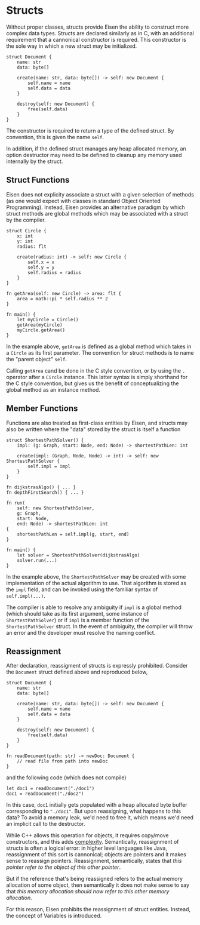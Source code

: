 # Structs
Without proper classes, structs provide Eisen the ability to construct more complex data types. Structs are declared similarly as in C, with an additional requirement that a cannonical constructor is required. This constructor is the sole way in which a new struct may be initialized.

```eisen
struct Document {
    name: str
    data: byte[]

    create(name: str, data: byte[]) -> self: new Document {
        self.name = name
        self.data = data
    }

    destroy(self: new Document) {
        free(self.data)
    }
}
```

The constructor is required to return a type of the defined struct. By convention, this is given the name `self`.

In addition, if the defined struct manages any heap allocated memory, an option destructor may need to be defined to cleanup any memory used internally by the struct.

## Struct Functions
Eisen does not explicity associate a struct with a given selection of methods (as one would expect with classes in standard Object Oriented Programming). Instead, Eisen provides an alternative paradigm by which struct methods are global methods which may be associated with a struct by the compiler.

```eisen
struct Circle {
    x: int
    y: int
    radius: flt

    create(radius: int) -> self: new Circle {
        self.x = x
        self.y = y
        self.radius = radius
    }
}

fn getArea(self: new Circle) -> area: flt {
    area = math::pi * self.radius ** 2
}

fn main() {
    let myCircle = Circle()
    getArea(myCircle)
    myCircle.getArea()
}
```

In the example above, `getArea` is defined as a global method which takes in a `Circle` as its first parameter. The convention for struct methods is to name the "parent object" `self`.

Calling `getArea` cand be done in the C style convention, or by using the `.` operator after a `Circle` instance. This latter syntax is simply shorthand for the C style convention, but gives us the benefit of conceptualizing the global method as an instance method.

## Member Functions
Functions are also treated as first-class entities by Eisen, and structs may also be written where the "data" stored by the struct is itself a function

```eisen
struct ShortestPathSolver() {
    impl: (g: Graph, start: Node, end: Node) -> shortestPathLen: int

    create(impl: (Graph, Node, Node) -> int) -> self: new ShortestPathSolver {
        self.impl = impl
    }
}

fn dijkstrasAlgo() { ... }
fn depthFirstSearch() { ... }

fn run(
    self: new ShortestPathSolver,
    g: Graph,
    start: Node,
    end: Node) -> shortestPathLen: int
{
    shortestPathLen = self.impl(g, start, end)
}

fn main() {
    let solver = ShortestPathSolver(dijkstrasAlgo)
    solver.run(...)
}

```

In the example above, the `ShortestPathSolver` may be created with some implementation of the actual algorithm to use. That algorithm is stored as the `impl` field, and can be invoked using the familiar syntax of `self.impl(...)`.

The compiler is able to resolve any ambiguity if `impl` is a global method (which should take as its first argument, some instance of `ShortestPathSolver`) or if `impl` is a member function of the `ShortestPathSolver` struct. In the event of ambiguity, the compiler will throw an error and the developer must resolve the naming conflict.

## Reassignment
After declaration, reassigment of structs is expressly prohibited. Consider the `Document` struct defined above and reproduced below,

```eisen
struct Document {
    name: str
    data: byte[]

    create(name: str, data: byte[]) -> self: new Document {
        self.name = name
        self.data = data
    }

    destroy(self: new Document) {
        free(self.data)
    }
}

fn readDocument(path: str) -> newDoc: Document {
    // read file from path into newDoc
}
```

and the following code (which does not compile)

```eisen
let doc1 = readDocument("./doc1")
doc1 = readDocument("./doc2")
```

In this case, `doc1` initially gets populated with a heap allocated byte buffer corresponding to `"./doc1"`. But upon reassigning, what happens to this data? To avoid a memory leak, we'd need to free it, which means we'd need an implicit call to the destructor.

While C++ allows this operation for objects, it requires copy/move constructors, and this adds [complexity](https://en.cppreference.com/w/cpp/language/rule_of_three). Semantically, reassignment of structs is often a logical error: in higher level languages like Java, reassignment of this sort is cannonical; objects are pointers and it makes sense to reassign pointers. Reassignment, semantically, states that _this pointer refer to the object of this other pointer_.

But if the reference that's being reassigned refers to the actual memory allocation of some object, then semantically it does not make sense to say that _this memory allocation should now refer to this other memory allocation_.

For this reason, Eisen prohibits the reassignment of struct entities. Instead, the concept of Variables is introduced.
